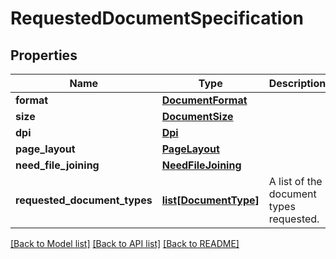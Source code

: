 # RequestedDocumentSpecification

## Properties
Name | Type | Description | Notes
------------ | ------------- | ------------- | -------------
**format** | [**DocumentFormat**](DocumentFormat.md) |  | 
**size** | [**DocumentSize**](DocumentSize.md) |  | 
**dpi** | [**Dpi**](Dpi.md) |  | [optional] 
**page_layout** | [**PageLayout**](PageLayout.md) |  | [optional] 
**need_file_joining** | [**NeedFileJoining**](NeedFileJoining.md) |  | 
**requested_document_types** | [**list[DocumentType]**](DocumentType.md) | A list of the document types requested. | 

[[Back to Model list]](../README.md#documentation-for-models) [[Back to API list]](../README.md#documentation-for-api-endpoints) [[Back to README]](../README.md)

